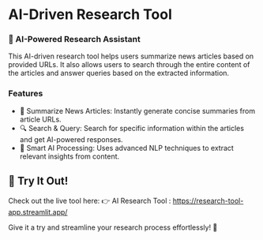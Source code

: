 # AI-Driven Research Tool
### 🚀 AI-Powered Research Assistant

This AI-driven research tool helps users summarize news articles based on provided URLs. It also allows users to search through the entire content of the articles and answer queries based on the extracted information.

### Features
- 📰 Summarize News Articles: Instantly generate concise summaries from article URLs.
- 🔍 Search & Query: Search for specific information within the articles and get AI-powered responses.
- 🤖 Smart AI Processing: Uses advanced NLP techniques to extract relevant insights from content.


## 🔗 Try It Out!
Check out the live tool here:
👉 AI Research Tool : https://research-tool-app.streamlit.app/

Give it a try and streamline your research process effortlessly! 🚀







